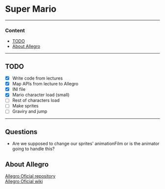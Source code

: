 # Super Mario

---

### Content
- [TODO](#todo)
- [About Allegro](#about-allegro)

---

## TODO

- [x] Write code from lectures
- [x] Map APIs from lecture to Allegro
- [x] INI file
- [x] Mario character load (small)
- [ ] Rest of characters load
- [ ] Make sprites
- [ ] Graviry and jump

---

## Questions

- Are we supposed to change our sprites' animationFilm or is the animator going to handle this?


## About Allegro

[Allegro Oficial repository](https://github.com/liballeg/allegro5)  
[Allegro Oficial wiki](https://github.com/liballeg/allegro_wiki/wiki)